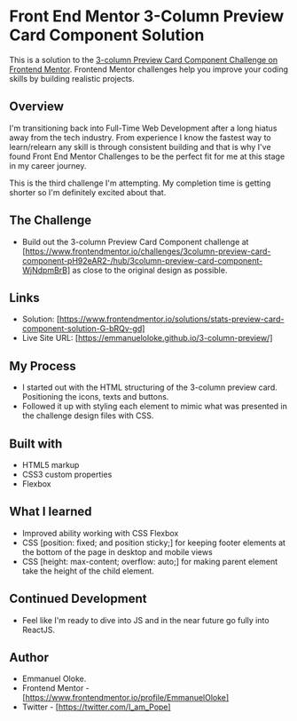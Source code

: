 # Front End Mentor 3-Column Preview Card Component Solution

This is a solution to the [3-column Preview Card Component Challenge on Frontend Mentor](https://www.frontendmentor.io/challenges/3column-preview-card-component-pH92eAR2-/hub/3column-preview-card-component-WjNdpmBrB). Frontend Mentor challenges help you improve your coding skills by building realistic projects.

## Overview

I'm transitioning back into Full-Time Web Development after a long hiatus away from the tech industry. From experience I know the fastest way to learn/relearn any skill is through consistent building and that is why I've found Front End Mentor Challenges to be the perfect fit for me at this stage in my career journey.

This is the third challenge I'm attempting. My completion time is getting shorter so I'm definitely excited about that.

## The Challenge

- Build out the 3-column Preview Card Component challenge at [https://www.frontendmentor.io/challenges/3column-preview-card-component-pH92eAR2-/hub/3column-preview-card-component-WjNdpmBrB] as close to the original design as possible.

## Links

- Solution: [https://www.frontendmentor.io/solutions/stats-preview-card-component-solution-G-bRQv-gd]
- Live Site URL: [https://emmanueloloke.github.io/3-column-preview/]

## My Process

- I started out with the HTML structuring of the 3-column preview card. Positioning the icons, texts and buttons.
- Followed it up with styling each element to mimic what was presented in the challenge design files with CSS.

## Built with

- HTML5 markup
- CSS3 custom properties
- Flexbox

## What I learned

- Improved ability working with CSS Flexbox
- CSS [position: fixed; and position sticky;] for keeping footer elements at the bottom of the page in desktop and mobile views
- CSS [height: max-content; overflow: auto;] for making parent element take the height of the child element.

## Continued Development

- Feel like I'm ready to dive into JS and in the near future go fully into ReactJS.

## Author

- Emmanuel Oloke.
- Frontend Mentor - [https://www.frontendmentor.io/profile/EmmanuelOloke]
- Twitter - [https://twitter.com/I_am_Pope]
